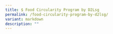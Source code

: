 ```yaml
---
title: $ Food Circularity Program by D2Lsg
permalink: /food-circularity-program-by-d2lsg/
variant: markdown
description: ""
---
```

